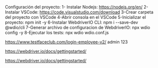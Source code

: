 Configuración del proyecto:
1- Instalar Nodejs: https://nodejs.org/en/
2-Instalar VSCode: https://code.visualstudio.com/download
3-Crear carpeta del proyecto con VSCode
4-Abrir consola en el VSCode
5-Inicializar el proyecto: npm init -y
6-Instalar WebdriverIO CLI: npm i --save-dev @wdio/cli
7-Generar archivo de configuracion de WebdriverIO: npx wdio config -y
8-Ejecutar los tests: npx wdio wdio.conf.js

https://www.testfaceclub.com/login-employee-v2/
admin
123

https://webdriver.io/docs/gettingstarted/








https://webdriver.io/docs/gettingstarted/
